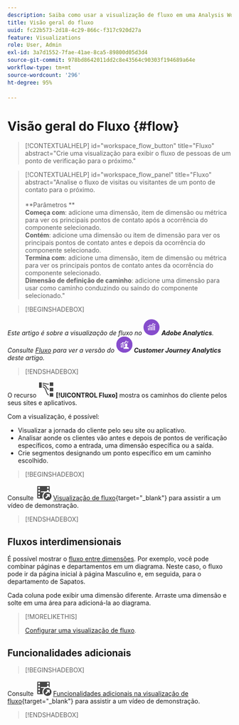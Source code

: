 ```yaml
---
description: Saiba como usar a visualização de fluxo em uma Analysis Workspace.
title: Visão geral do fluxo
uuid: fc22b573-2d18-4c29-866c-f317c920d27a
feature: Visualizations
role: User, Admin
exl-id: 3a7d1552-7fae-41ae-8ca5-89800d05d3d4
source-git-commit: 978bd8642011dd2c8e43564c90303f194689a64e
workflow-type: tm+mt
source-wordcount: '296'
ht-degree: 95%

---
```


# Visão geral do Fluxo {#flow}

<!-- markdownlint-disable MD034 -->

>[!CONTEXTUALHELP]
>id="workspace_flow_button"
>title="Fluxo"
>abstract="Crie uma visualização para exibir o fluxo de pessoas de um ponto de verificação para o próximo."

>[!CONTEXTUALHELP]
>id="workspace_flow_panel"
>title="Fluxo"
>abstract="Analise o fluxo de visitas ou visitantes de um ponto de contato para o próximo.<br/><br/>**Parâmetros **<br/>**Começa com**: adicione uma dimensão, item de dimensão ou métrica para ver os principais pontos de contato após a ocorrência do componente selecionado.<br/>**Contém**: adicione uma dimensão ou item de dimensão para ver os principais pontos de contato antes e depois da ocorrência do componente selecionado.<br/>**Termina com**: adicione uma dimensão, item de dimensão ou métrica para ver os principais pontos de contato antes da ocorrência do componente selecionado.<br/>**Dimensão de definição de caminho**: adicione uma dimensão para usar como caminho conduzindo ou saindo do componente selecionado."

<!-- markdownlint-enable MD034 -->


>[!BEGINSHADEBOX]

_Este artigo é sobre a visualização de fluxo no_ ![AdobeAnalytics](/help/assets/icons/AdobeAnalytics.svg) _**Adobe Analytics**._<br/>_Consulte [Fluxo](https://experienceleague.adobe.com/pt-br/docs/analytics-platform/using/cja-workspace/visualizations/flow/flow) para ver a versão do_ ![CustomerJourneyAnalytics](/help/assets/icons/CustomerJourneyAnalytics.svg) _**Customer Journey Analytics** deste artigo._

>[!ENDSHADEBOX]

O recurso ![GraphPathing](/help/assets/icons/GraphPathing.svg) **[!UICONTROL Fluxo]** mostra os caminhos do cliente pelos seus sites e aplicativos.

Com a visualização, é possível:

* Visualizar a jornada do cliente pelo seu site ou aplicativo.
* Analisar aonde os clientes vão antes e depois de pontos de verificação específicos, como a entrada, uma dimensão específica ou a saída.
* Crie segmentos designando um ponto específico em um caminho escolhido.



>[!BEGINSHADEBOX]

Consulte ![VideoCheckedOut](/help/assets/icons/VideoCheckedOut.svg) [Visualização de fluxo](https://video.tv.adobe.com/v/344222?quality=12&learn=on){target="_blank"} para assistir a um vídeo de demonstração.

>[!ENDSHADEBOX]


## Fluxos interdimensionais

É possível mostrar o [fluxo entre dimensões](/help/analyze/analysis-workspace/visualizations/c-flow/multi-dimensional-flow.md). Por exemplo, você pode combinar páginas e departamentos em um diagrama. Neste caso, o fluxo pode ir da página inicial à página Masculino e, em seguida, para o departamento de Sapatos.

Cada coluna pode exibir uma dimensão diferente. Arraste uma dimensão e solte em uma área para adicioná-la ao diagrama.

>[!MORELIKETHIS]
>
>[Configurar uma visualização de fluxo](/help/analyze/analysis-workspace/visualizations/c-flow/create-flow.md).
>


## Funcionalidades adicionais

>[!BEGINSHADEBOX]

Consulte ![VideoCheckedOut](/help/assets/icons/VideoCheckedOut.svg) [Funcionalidades adicionais na visualização de fluxo](https://video.tv.adobe.com/v/24044?quality=12&learn=on){target="_blank"} para assistir a um vídeo de demonstração.

>[!ENDSHADEBOX]


